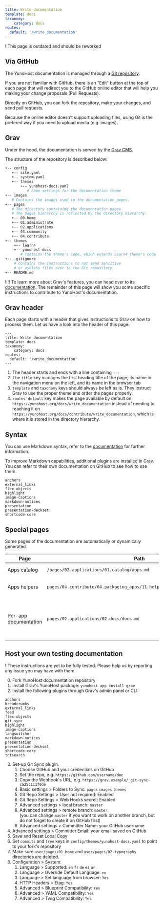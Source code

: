 ```yaml
---
title: Write documentation
template: docs
taxonomy:
    category: docs
routes:
  default: '/write_documentation'
---
```


! This page is outdated and should be reworked

## Via GitHub

The YunoHost documentation is managed through a [Git repository](https://github.com/YunoHost/doc).

If you are not familiar with GitHub, there is an "Edit" button at the top of each page that will redirect you to the GitHub online editor that will help you making your change proposals (Pull Requests).

Directly on GitHub, you can fork the repository, make your changes, and send pull requests.

Because the online editor doesn't support uploading files, using Git is the prefered way if you need to upload media (e.g. images).

## Grav

Under the hood, the documentation is served by the [Grav CMS](https://getgrav.org/?target=_blank).

The structure of the repository is described below:

```bash
+-- config
   +-- site.yaml
   +-- system.yaml
   +-- themes
       +-- yunohost-docs.yaml
          # Some settings for the documentation theme
+-- images
   # Contains the images used in the documentation pages.
+-- pages
   # The directory containing the documentation pages.
   # The pages hierarchy is reflected by the directory hierarchy.
   +-- 00.home
   +-- 01.administrate
   +-- 02.applications
   +-- 03.community
   +-- 04.contribute
+-- themes
    +-- learn4
    +-- yunohost-docs
       # Contains the theme's code, which extends Learn4 theme's code
+-- .gitignore
    # Contains the instructions to not send sensitive
    # or useless files over to the Git repository
+-- README.md
```

!!!! To learn more about Grav's features, you can head over to its [documentation](https://learn.getgrav.org?target=_blank). The remainder of this page will show you some specific instructions to contribute to YunoHost's documentation.

## Grav header

Each page starts with a header that gives instructions to Grav on how to process them. Let us have a look into the header of this page:

```
---
title: Write documentation
template: docs
taxonomy:
    category: docs
routes:
  default: '/write_documentation'
---

```

1. The header starts and ends with a line containing `---`
2. The `title` key manages the first heading title of the page, its name in the navigation menu on the left, and its name in the browser tab
3. `template` and `taxonomy` keys should always be left as is. They instruct Grav to use the proper theme and order the pages properly.
4. `routes`' `default` key makes the page available by default on `https://yunohost.org/docs/write_documentation` instead of needing to reaching it on `https://yunohost.org/docs/contribute/write_documentation`, which is where it is stored in the directory hierarchy.

## Syntax

You can use Markdown syntax, refer to the [documentation](/doc_markdown_guide) for further information.

To improve Markdown capabilities, additional plugins are installed in Grav. You can refer to their own documentation on GitHub to see how to use them.
```text
anchors
external_links
flex-objects
highlight
image-captions
markdown-notices
presentation
presentation-deckset
shortcode-core
```

## Special pages

Some pages of the documentation are automatically or dynamically generated.

| Page          | Path  | Notes |
|---------------|-------|-------|
| Apps catalog  | `/pages/02.applications/01.catalog/apps.md` | Retrieves and processes [app.json](https://github.com/YunoHost/apps/blob/master/apps.json?target=_blank) |
| Apps helpers  | `pages/04.contribute/04.packaging_apps/11.helpers/packaging_apps_helpers.md` | Generated by this [script](https://github.com/YunoHost/yunohost/blob/dev/doc/generate_helper_doc.py?target=_blank), from this [template](https://github.com/YunoHost/yunohost/blob/dev/doc/helper_doc_template.md?target=_blank) |
| Per-app documentation | `pages/02.applications/02.docs/docs.md` | Lists the subpages in the same directory which have `taxonomy.category: docs, apps` in its header |

## Host your own testing documentation

! These instructions are yet to be fully tested. Please help us by reporting any issue you may have with them.

0. Fork YunoHost documentation repository
1. Install Grav's YunoHost package: `yunohost app install grav`
2. Install the following plugins through Grav's admin panel or CLI:
```text
anchors
breadcrumbs
external_links
feed
flex-objects
git-sync
highlight
image-captions
langswitcher
markdown-notices
presentation
presentation-deckset
shortcode-core
tntsearch
```
3. Set-up Git Sync plugin.
   1. Choose GitHub and your credentials on GitHub
   2. Set the repo, e.g. `https://github.com/username/doc`
   3. Copy the Webhook's URL, e.g. `https://grav.example/_git-sync-ca25c111f0de`
   4. Basic settings > Folders to Sync: `pages` `images` `themes`
   5. Git Repo Settings > User not required: Enabled
   6. Git Repo Settings > Web Hooks secret: Enabled
   7. Advanced settings > local branch: `master`
   8. Advanced settings > remote branch: `master`  
(you can change `master` if you want to work on another branch, but do not forget to create it on GitHub first)
   9. Advanced settings > Committer Name: your GitHub username
  10. Advanced settings > Committer Email: your email saved on GitHub
  11. Save and Reset Local Copy
  12. Set `commits` and `tree` keys in `config/themes/yunohost-docs.yaml` to point to your fork's repository
4. Make sure `user/pages/01.home` and `user/pages/02.typography` directories are deleted.
5. Configuration > System:
   1. Language > Supported: `en` `fr` `de` `es` `ar`
   2. Language > Override Default Language: `en`
   3. Language > Set language from browser: `Yes`
   4. HTTP Headers > Etag: `Yes`
   5. Advanced > Blueprint Compatibility: `Yes`
   6. Advanced > YAML Compatibility: `Yes`
   7. Advanced > Twig Compatibility: `Yes`
